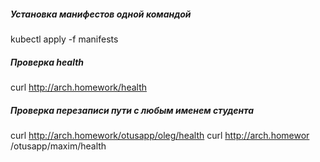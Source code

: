 ##### Установка манифестов одной командой
kubectl apply -f manifests

##### Проверка health
curl http://arch.homework/health

##### Проверка перезаписи пути с любым именем студента
curl http://arch.homework/otusapp/oleg/health
curl http://arch.homewor
 /otusapp/maxim/health